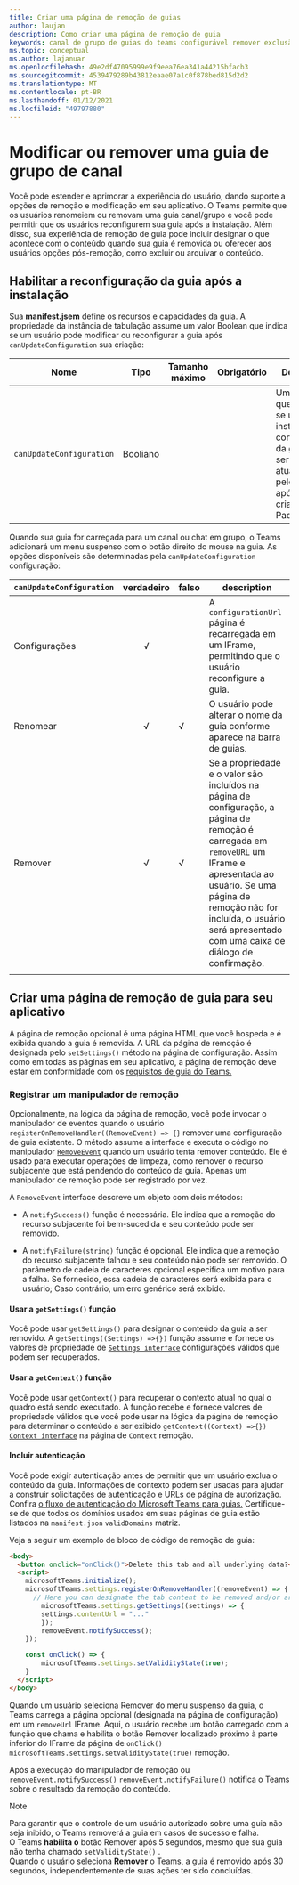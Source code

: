 ```yaml
---
title: Criar uma página de remoção de guias
author: laujan
description: Como criar uma página de remoção de guia
keywords: canal de grupo de guias do teams configurável remover exclusão
ms.topic: conceptual
ms.author: lajanuar
ms.openlocfilehash: 49e2df47095999e9f9eea76ea341a44215bfacb3
ms.sourcegitcommit: 4539479289b43812eaae07a1c0f878bed815d2d2
ms.translationtype: MT
ms.contentlocale: pt-BR
ms.lasthandoff: 01/12/2021
ms.locfileid: "49797880"
---
```

# <a name="modify-or-remove-a-channel-group-tab"></a>Modificar ou remover uma guia de grupo de canal

Você pode estender e aprimorar a experiência do usuário, dando suporte a opções de remoção e modificação em seu aplicativo. O Teams permite que os usuários renomeiem ou removam uma guia canal/grupo e você pode permitir que os usuários reconfigurem sua guia após a instalação. Além disso, sua experiência de remoção de guia pode incluir designar o que acontece com o conteúdo quando sua guia é removida ou oferecer aos usuários opções pós-remoção, como excluir ou arquivar o conteúdo.

## <a name="enable-your-tab-to-be-reconfigured-after-installation"></a>Habilitar a reconfiguração da guia após a instalação

Sua **manifest.jsem** define os recursos e capacidades da guia. A propriedade da instância de tabulação assume um valor Boolean que indica se um usuário pode modificar ou reconfigurar a guia após `canUpdateConfiguration` sua criação:

|Nome| Tipo| Tamanho máximo | Obrigatório | Descrição|
|---|---|---|---|---|
|`canUpdateConfiguration`|Booliano|||Um valor que indica se uma instância da configuração da guia pode ser atualizada pelo usuário após a criação. Padrão: `true`|

Quando sua guia for carregada para um canal ou chat em grupo, o Teams adicionará um menu suspenso com o botão direito do mouse na guia. As opções disponíveis são determinadas pela `canUpdateConfiguration` configuração:

| `canUpdateConfiguration`| verdadeiro   | falso | description |
| ----------------------- | :----: | ----- | ----------- |
|     Configurações            |   √    |       |A `configurationUrl` página é recarregada em um IFrame, permitindo que o usuário reconfigure a guia.  |
|     Renomear              |   √    |   √   | O usuário pode alterar o nome da guia conforme aparece na barra de guias.          |
|     Remover              |   √    |   √   |  Se a propriedade e o valor são incluídos na página de configuração, a página de remoção é carregada em `removeURL` um IFrame e apresentada ao usuário.   Se uma página de remoção não for incluída, o usuário será apresentado com uma caixa de diálogo de confirmação.          |
|||||

## <a name="create-a-tab-removal-page-for-your-application"></a>Criar uma página de remoção de guia para seu aplicativo

A página de remoção opcional é uma página HTML que você hospeda e é exibida quando a guia é removida. A URL da página de remoção é designada pelo `setSettings()` método na página de configuração. Assim como em todas as páginas em seu aplicativo, a página de remoção deve estar em conformidade com os [requisitos de guia do Teams.](../../../tabs/how-to/tab-requirements.md)

### <a name="register-a-remove-handler"></a>Registrar um manipulador de remoção

Opcionalmente, na lógica da página de remoção, você pode invocar o manipulador de eventos quando o usuário `registerOnRemoveHandler((RemoveEvent) => {}` remover uma configuração de guia existente. O método assume a interface e executa o código no manipulador [`RemoveEvent`](/javascript/api/@microsoft/teams-js/microsoftteams.settings.removeevent?view=msteams-client-js-latest&preserve-view=true) quando um usuário tenta remover conteúdo. Ele é usado para executar operações de limpeza, como remover o recurso subjacente que está pendendo do conteúdo da guia. Apenas um manipulador de remoção pode ser registrado por vez.

A `RemoveEvent` interface descreve um objeto com dois métodos:

* A `notifySuccess()` função é necessária. Ele indica que a remoção do recurso subjacente foi bem-sucedida e seu conteúdo pode ser removido.

* A `notifyFailure(string)` função é opcional. Ele indica que a remoção do recurso subjacente falhou e seu conteúdo não pode ser removido. O parâmetro de cadeia de caracteres opcional especifica um motivo para a falha. Se fornecido, essa cadeia de caracteres será exibida para o usuário; Caso contrário, um erro genérico será exibido.

#### <a name="use-the-getsettings-function"></a>Usar a `getSettings()` função

Você pode usar `getSettings()` para designar o conteúdo da guia a ser removido. A `getSettings((Settings) =>{})` função assume e fornece os valores de propriedade de [`Settings interface`](/javascript/api/@microsoft/teams-js/microsoftteams.settings.settings?view=msteams-client-js-latest&preserve-view=true) configurações válidos que podem ser recuperados.

#### <a name="use-the-getcontext-function"></a>Usar a `getContext()` função

Você pode usar `getContext()` para recuperar o contexto atual no qual o quadro está sendo executado. A função recebe e fornece valores de propriedade válidos que você pode usar na lógica da página de remoção para determinar o conteúdo a ser exibido `getContext((Context) =>{})` [`Context interface`](/javascript/api/@microsoft/teams-js/microsoftteams.context?view=msteams-client-js-latest&preserve-view=true) na página de `Context` remoção.

#### <a name="include-authentication"></a>Incluir autenticação

Você pode exigir autenticação antes de permitir que um usuário exclua o conteúdo da guia. Informações de contexto podem ser usadas para ajudar a construir solicitações de autenticação e URLs de página de autorização. Confira [o fluxo de autenticação do Microsoft Teams para guias.](~/tabs/how-to/authentication/auth-flow-tab.md) Certifique-se de que todos os domínios usados em suas páginas de guia estão listados na `manifest.json` `validDomains` matriz.

Veja a seguir um exemplo de bloco de código de remoção de guia:

```html
<body>
  <button onclick="onClick()">Delete this tab and all underlying data?</button>
  <script>
    microsoftTeams.initialize();
    microsoftTeams.settings.registerOnRemoveHandler((removeEvent) => {
      // Here you can designate the tab content to be removed and/or archived.
        microsoftTeams.settings.getSettings((settings) => {
        settings.contentUrl = "..."
        });
        removeEvent.notifySuccess();
    });

    const onClick() => {
        microsoftTeams.settings.setValidityState(true);
    }
  </script>
</body>

```

Quando um usuário  seleciona Remover do menu suspenso da guia, o Teams carrega a página opcional (designada na página de configuração) em um `removeUrl` IFrame.  Aqui, o usuário recebe um botão carregado com a função que chama e habilita o botão Remover localizado próximo à parte inferior do IFrame da página de `onClick()` `microsoftTeams.settings.setValidityState(true)` remoção. 

Após a execução do manipulador de remoção ou `removeEvent.notifySuccess()` `removeEvent.notifyFailure()` notifica o Teams sobre o resultado da remoção do conteúdo.

>[!NOTE]
>Para garantir que o controle de um usuário autorizado sobre uma guia não seja inibido, o Teams removerá a guia em casos de sucesso e falha.\
>O Teams **habilita o** botão Remover após 5 segundos, mesmo que sua guia não tenha chamado `setValidityState()` .\
>Quando o usuário seleciona **Remover** o Teams, a guia é removido após 30 segundos, independentemente de suas ações ter sido concluídas.
